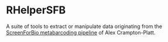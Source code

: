 # RHelperSFB
A suite of tools to extract or manipulate data originating from the [ScreenForBio metabarcoding pipeline](https://github.com/alexcrampton-platt/screenforbio-mbc) of Alex Crampton-Platt. 
